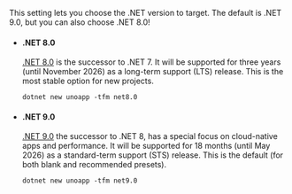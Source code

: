 This setting lets you choose the .NET version to target. The default is .NET 9.0, but you can also choose .NET 8.0!

- #### .NET 8.0

    [.NET 8.0](https://learn.microsoft.com/dotnet/core/whats-new/dotnet-8) is the successor to .NET 7. It will be supported for three years (until November 2026) as a long-term support (LTS) release. This is the most stable option for new projects.

    ```dotnetcli
    dotnet new unoapp -tfm net8.0
    ```

- #### .NET 9.0

    [.NET 9.0](https://learn.microsoft.com/en-us/dotnet/core/whats-new/dotnet-9/overview) the successor to .NET 8, has a special focus on cloud-native apps and performance. It will be supported for 18 months (until May 2026) as a standard-term support (STS) release. This is the default (for both blank and recommended presets).

    ```dotnetcli
    dotnet new unoapp -tfm net9.0
    ```
